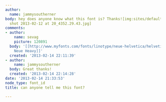 ```yaml
---
author:
  name: jammysoutherner
body: hey does anyone know what this font is? Thanks![img:sites/default/files/old-images/Screen
  shot 2013-02-12 at 20_4352.29.43.jpg]
comments:
- author:
    name: sevag
    picture: 120891
  body: '[[http://www.myfonts.com/fonts/linotype/neue-helvetica/helvetica-neue-pro-heavy/|Helvetica
    Neue Heavy]]'
  created: '2013-02-14 22:11:39'
- author:
    name: jammysoutherner
  body: Great thanks!
  created: '2013-02-14 22:14:28'
date: '2013-02-14 21:33:53'
node_type: font_id
title: can anyone tell me this font?

---
```

